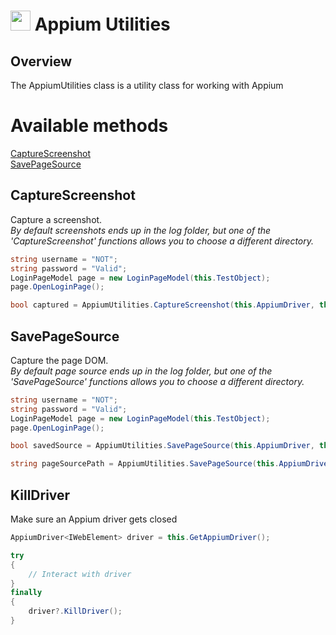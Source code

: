 # <img src="resources/maqslogo.ico" height="32" width="32"> Appium Utilities

## Overview
The AppiumUtilities class is a utility class for working with Appium

# Available methods
[CaptureScreenshot](#CaptureScreenshot)  
[SavePageSource](#SavePageSource)  

##  CaptureScreenshot
Capture a screenshot.  
*By default screenshots ends up in the log folder, but one of the 'CaptureScreenshot' functions allows you to choose a different directory.*
```csharp
string username = "NOT";
string password = "Valid";
LoginPageModel page = new LoginPageModel(this.TestObject);
page.OpenLoginPage();

bool captured = AppiumUtilities.CaptureScreenshot(this.AppiumDriver, this.TestObject, "LoginPage");
```
##  SavePageSource
Capture the page DOM.  
*By default page source ends up in the log folder, but one of the 'SavePageSource' functions allows you to choose a different directory.*
```csharp
string username = "NOT";
string password = "Valid";
LoginPageModel page = new LoginPageModel(this.TestObject);
page.OpenLoginPage();

bool savedSource = AppiumUtilities.SavePageSource(this.AppiumDriver, this.TestObject);

string pageSourcePath = AppiumUtilities.SavePageSource(this.AppiumDriver, this.TestObject, "TempTestDirectory", "TestObjAssoc");
```

##  KillDriver
Make sure an Appium driver gets closed
```csharp
AppiumDriver<IWebElement> driver = this.GetAppiumDriver();

try
{
    // Interact with driver
}
finally
{
    driver?.KillDriver();
}
```